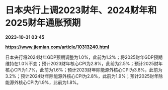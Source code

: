 # 日本央行上调2023财年、2024财年和2025财年通胀预期

**2023-10-31 03:45**

**https://www.jiemian.com/article/10313240.html**

日本央行将2024财年GDP预期调整为1.0%，此前为1.2%；将2025财年GDP预期维持在1.0%不变；预计2023财年核心CPI为2.8%，此前为2.5%；预计2025财年核心CPI为1.7%，此前为1.6%；预计2023财年除能源外核心CPI为3.8%，此前为3.2%；预计2024财年除能源外核心CPI为2.8%，此前为1.9%；预计2025财年除能源外核心CPI为1.9%，此前为1.8%。